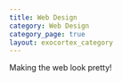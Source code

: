 ```yaml
---
title: Web Design
category: Web Design
category_page: true
layout: exocortex_category
---
```


Making the web look pretty!
